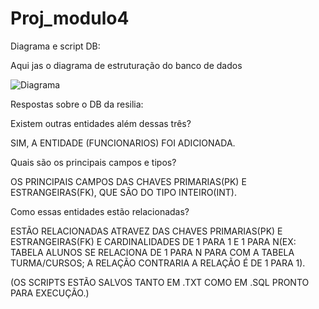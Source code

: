 # Proj_modulo4
Diagrama e script DB:

Aqui jas o diagrama de estruturação do banco de dados

![Diagrama](https://user-images.githubusercontent.com/114073192/214562980-d84eb897-fe28-428a-a8e2-cd1fbc113137.png)


Respostas sobre o DB da resilia:

Existem outras entidades além dessas três?

SIM, A ENTIDADE (FUNCIONARIOS) FOI ADICIONADA.


Quais são os principais campos e tipos?

OS PRINCIPAIS CAMPOS DAS CHAVES PRIMARIAS(PK) E ESTRANGEIRAS(FK), QUE SÃO DO TIPO INTEIRO(INT).


Como essas entidades estão relacionadas?

ESTÃO RELACIONADAS ATRAVEZ DAS CHAVES PRIMARIAS(PK) E ESTRANGEIRAS(FK) E CARDINALIDADES DE 1 PARA 1 
E 1 PARA N(EX: TABELA ALUNOS SE RELACIONA DE 1 PARA N PARA COM A TABELA TURMA/CURSOS; A RELAÇÃO 
CONTRARIA A RELAÇÃO É DE 1 PARA 1).


(OS SCRIPTS ESTÃO SALVOS TANTO EM .TXT COMO EM .SQL PRONTO PARA EXECUÇÃO.) 
